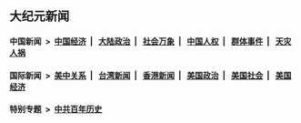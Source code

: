 ## 大纪元新闻

#### 中国新闻 &nbsp;>&nbsp; [中国经济](indexes/ncid283/README.md?08120845) &nbsp;| &nbsp; [大陆政治](indexes/ncid277/README.md?08120845) &nbsp;| &nbsp; [社会万象](indexes/ncid282/README.md?08120845) &nbsp;| &nbsp; [中国人权](indexes/ncid278/README.md?08120845) &nbsp;| &nbsp; [群体事件](indexes/ncid279/README.md?08120845) &nbsp;| &nbsp; [天灾人祸](indexes/ncid280/README.md?08120845)

#### 国际新闻 &nbsp;>&nbsp; [美中关系](indexes/nf1412576/README.md?08120845) &nbsp;| &nbsp; [台湾新闻](indexes/ncid1349361/README.md?08120845) &nbsp;| &nbsp; [香港新闻](indexes/ncid1349362/README.md?08120845) &nbsp;| &nbsp; [美国政治](indexes/ncid1078159/README.md?08120845) &nbsp;| &nbsp; [美国社会](indexes/ncid1078160/README.md?08120845) &nbsp;| &nbsp; [美国经济](indexes/ncid1078158/README.md?08120845)

#### 特别专题 &nbsp;>&nbsp; [中共百年历史](https://github.com/easy2view/epoch-special/blob/master/README.md?08120845)  
